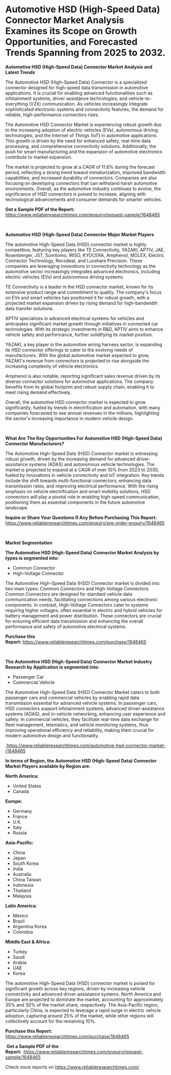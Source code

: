 <p><h1>Automotive HSD (High-Speed Data) Connector Market Analysis Examines its Scope on Growth Opportunities, and Forecasted Trends Spanning from 2025 to 2032.</h1></p><p><strong>Automotive HSD (High-Speed Data) Connector Market Analysis and Latest Trends</strong></p>
<p><p>The Automotive HSD (High-Speed Data) Connector is a specialized connector designed for high-speed data transmission in automotive applications. It is crucial for enabling advanced functionalities such as infotainment systems, driver assistance technologies, and vehicle-to-everything (V2X) communication. As vehicles increasingly integrate sophisticated electronic systems and connectivity features, the demand for reliable, high-performance connectors rises.</p><p>The Automotive HSD Connector Market is experiencing robust growth due to the increasing adoption of electric vehicles (EVs), autonomous driving technologies, and the Internet of Things (IoT) in automotive applications. This growth is driven by the need for enhanced safety, real-time data processing, and comprehensive connectivity solutions. Additionally, the push for smart manufacturing and the expansion of automotive electronics contribute to market expansion.</p><p>The market is projected to grow at a CAGR of 11.6% during the forecast period, reflecting a strong trend toward miniaturization, improved bandwidth capabilities, and increased durability of connectors. Companies are also focusing on developing connectors that can withstand harsh automotive environments. Overall, as the automotive industry continues to evolve, the significance of HSD connectors is poised to increase, aligning with technological advancements and consumer demands for smarter vehicles.</p></p>
<p><strong>Get a Sample PDF of the Report:&nbsp;</strong> <a href="https://www.reliableresearchtimes.com/enquiry/request-sample/1648465?utm_campaign=2275&utm_medium=2&utm_source=Github&utm_content=ia&utm_term=25032025&utm_id=automotive-hsd-high-speed-data-connector">https://www.reliableresearchtimes.com/enquiry/request-sample/1648465</a></p>
<p>&nbsp;</p>
<p><strong>Automotive HSD (High-Speed Data) Connector Major Market Players</strong></p>
<p><p>The automotive High-Speed Data (HSD) connector market is highly competitive, featuring key players like TE Connectivity, YAZAKI, APTIV, JAE, Rosenberger, JST, Sumitomo, IRISO, KYOCERA, Amphenol, MOLEX, Electric Connector Technology, Recodeal, and Luxshare Precision. These companies are leveraging innovations in connectivity technology as the automotive sector increasingly integrates advanced electronics, including electric vehicles (EVs) and autonomous driving systems.</p><p>TE Connectivity is a leader in the HSD connector market, known for its extensive product range and commitment to quality. The company's focus on EVs and smart vehicles has positioned it for robust growth, with a projected market expansion driven by rising demand for high-bandwidth data transfer solutions.</p><p>APTIV specializes in advanced electrical systems for vehicles and anticipates significant market growth through initiatives in connected car technologies. With its strategic investments in R&D, APTIV aims to enhance vehicle safety and performance, further solidifying its market position.</p><p>YAZAKI, a key player in the automotive wiring harness sector, is expanding its HSD connector offerings to cater to the evolving needs of manufacturers. With the global automotive market expected to grow, YAZAKI's revenue from connectors is projected to rise alongside the increasing complexity of vehicle electronics.</p><p>Amphenol is also notable, reporting significant sales revenue driven by its diverse connector solutions for automotive applications. The company benefits from its global footprint and robust supply chain, enabling it to meet rising demand effectively.</p><p>Overall, the automotive HSD connector market is expected to grow significantly, fueled by trends in electrification and automation, with many companies forecasted to see annual revenues in the millions, highlighting the sector's increasing importance in modern vehicle design.</p></p>
<p>&nbsp;</p>
<p><strong>What Are The Key Opportunities For Automotive HSD (High-Speed Data) Connector Manufacturers?</strong></p>
<p><p>The Automotive High-Speed Data (HSD) Connector market is witnessing robust growth, driven by the increasing demand for advanced driver-assistance systems (ADAS) and autonomous vehicle technologies. The market is projected to expand at a CAGR of over 10% from 2023 to 2030, fueled by innovations in vehicle connectivity and IoT integration. Key trends include the shift towards multi-functional connectors, enhancing data transmission rates, and improving electrical performance. With the rising emphasis on vehicle electrification and smart mobility solutions, HSD connectors will play a pivotal role in enabling high-speed communication, positioning them as essential components in the future automotive landscape.</p></p>
<p><strong>Inquire or Share Your Questions If Any Before Purchasing This Report:</strong> <a href="https://www.reliableresearchtimes.com/enquiry/pre-order-enquiry/1648465?utm_campaign=2275&utm_medium=2&utm_source=Github&utm_content=ia&utm_term=25032025&utm_id=automotive-hsd-high-speed-data-connector">https://www.reliableresearchtimes.com/enquiry/pre-order-enquiry/1648465</a></p>
<p>&nbsp;</p>
<p><strong>Market Segmentation</strong></p>
<p><strong>The Automotive HSD (High-Speed Data) Connector Market Analysis by types is segmented into:</strong></p>
<p><ul><li>Common Connector</li><li>High-Voltage Connector</li></ul></p>
<p><p>The Automotive High-Speed Data (HSD) Connector market is divided into two main types: Common Connectors and High-Voltage Connectors. Common Connectors are designed for standard vehicle data communication needs, facilitating connections among various electronic components. In contrast, High-Voltage Connectors cater to systems requiring higher voltages, often essential in electric and hybrid vehicles for battery management and power distribution. These connectors are crucial for ensuring efficient data transmission and enhancing the overall performance and safety of automotive electrical systems.</p></p>
<p><strong>Purchase this Report:&nbsp;</strong><a href="https://www.reliableresearchtimes.com/purchase/1648465?utm_campaign=2275&utm_medium=2&utm_source=Github&utm_content=ia&utm_term=25032025&utm_id=automotive-hsd-high-speed-data-connector">https://www.reliableresearchtimes.com/purchase/1648465</a></p>
<p>&nbsp;</p>
<p><strong>The Automotive HSD (High-Speed Data) Connector Market Industry Research by Application is segmented into:</strong></p>
<p><ul><li>Passenger Car</li><li>Commercial Vehicle</li></ul></p>
<p><p>The Automotive High-Speed Data (HSD) Connector Market caters to both passenger cars and commercial vehicles by enabling rapid data transmission essential for advanced vehicle systems. In passenger cars, HSD connectors support infotainment systems, advanced driver-assistance systems (ADAS), and in-vehicle networking, enhancing user experience and safety. In commercial vehicles, they facilitate real-time data exchange for fleet management, telematics, and vehicle monitoring systems, thus improving operational efficiency and reliability, making them crucial for modern automotive design and functionality.</p></p>
<p><a href="https://www.reliableresearchtimes.com/automotive-hsd-connector-market-r1648465?utm_campaign=2275&utm_medium=2&utm_source=Github&utm_content=ia&utm_term=25032025&utm_id=automotive-hsd-high-speed-data-connector">&nbsp;https://www.reliableresearchtimes.com/automotive-hsd-connector-market-r1648465</a></p>
<p><strong>In terms of Region, the Automotive HSD (High-Speed Data) Connector Market Players available by Region are:</strong></p>
<p>
    <p> <strong> North America: </strong>
        <ul>
            <li>United States</li>
            <li>Canada</li>
        </ul>
        </p> 
    <p> <strong> Europe: </strong>
        <ul>
            <li>Germany</li>
            <li>France</li>
            <li>U.K.</li>
            <li>Italy</li>
            <li>Russia</li>
        </ul>
        </p> 
    <p> <strong> Asia-Pacific: </strong>
        <ul>
            <li>China</li>
            <li>Japan</li>
            <li>South Korea</li>
            <li>India</li>
            <li>Australia</li>
            <li>China Taiwan</li>
            <li>Indonesia</li>
            <li>Thailand</li>
            <li>Malaysia</li>
        </ul>
        </p> 
    <p> <strong> Latin America: </strong>
        <ul>
            <li>Mexico</li>
            <li>Brazil</li>
            <li>Argentina Korea</li>
            <li>Colombia</li>
        </ul>
        </p> 
    <p> <strong> Middle East & Africa: </strong>
        <ul>
            <li>Turkey</li>
            <li>Saudi</li>
            <li>Arabia</li>
            <li>UAE</li>
            <li>Korea</li>
        </ul>
    </p>
    </p>
<p><p>The automotive High-Speed Data (HSD) connector market is poised for significant growth across key regions, driven by increasing vehicle connectivity and advanced driver-assistance systems. North America and Europe are projected to dominate the market, accounting for approximately 35% and 30% of the market share, respectively. The Asia-Pacific region, particularly China, is expected to leverage a rapid surge in electric vehicle adoption, capturing around 25% of the market, while other regions will collectively account for the remaining 10%.</p></p>
<p><strong>Purchase this Report: </strong><a href="https://www.reliableresearchtimes.com/purchase/1648465?utm_campaign=2275&utm_medium=2&utm_source=Github&utm_content=ia&utm_term=25032025&utm_id=automotive-hsd-high-speed-data-connector">https://www.reliableresearchtimes.com/purchase/1648465</a></p>
<p>&nbsp;<strong>Get a Sample PDF of the Report:&nbsp;&nbsp;</strong><a href="https://www.reliableresearchtimes.com/enquiry/request-sample/1648465?utm_campaign=2275&utm_medium=2&utm_source=Github&utm_content=ia&utm_term=25032025&utm_id=automotive-hsd-high-speed-data-connector">https://www.reliableresearchtimes.com/enquiry/request-sample/1648465</a></p>
<p><strong></strong></p>
<p>Check more reports on <a href="https://www.reliableresearchtimes.com/?utm_campaign=2275&utm_medium=2&utm_source=Github&utm_content=ia&utm_term=25032025&utm_id=automotive-hsd-high-speed-data-connector">https://www.reliableresearchtimes.com/</a></p>